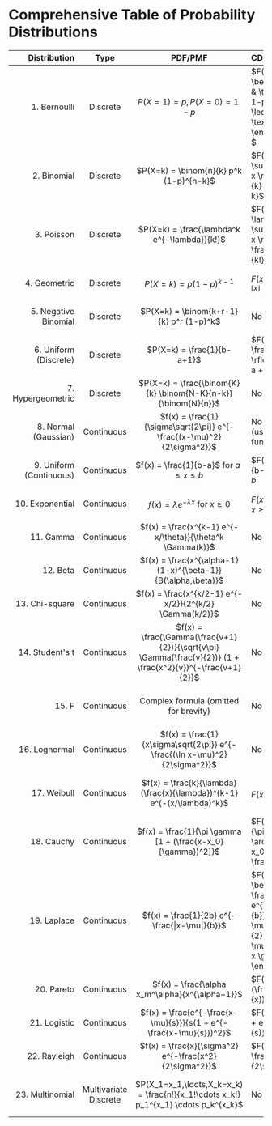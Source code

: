 # Comprehensive Table of Probability Distributions

| Distribution | Type | PDF/PMF | CDF | Parameters | Usage |
|--------------:|:------:|:---------:|:-----|------------|-------|
| 1. Bernoulli | Discrete | $P(X=1) = p, P(X=0) = 1-p$ | $F(x) = \begin{cases}{} 0 & \text{if } x < 0 \\ 1-p & \text{if } 0 \leq x < 1 \\ 1 & \text{if } x \geq 1 \end{cases} \right. $ | $p \in [0,1]$ | Models binary outcomes (success/failure) |
| 2. Binomial | Discrete | $P(X=k) = \binom{n}{k} p^k (1-p)^{n-k}$ | $F(x) = \sum_{k=0}^{\lfloor x \rfloor} \binom{n}{k} p^k (1-p)^{n-k}$ | $n > 0, p \in [0,1]$ | Number of successes in n independent Bernoulli trials |
| 3. Poisson | Discrete | $P(X=k) = \frac{\lambda^k e^{-\lambda}}{k!}$ | $F(x) = e^{-\lambda} \sum_{k=0}^{\lfloor x \rfloor} \frac{\lambda^k}{k!}$ | $\lambda > 0$ | Models rare events in a fixed interval |
| 4. Geometric | Discrete | $P(X=k) = p(1-p)^{k-1}$ | $F(x) = 1 - (1-p)^{\lfloor x \rfloor}$ | $p \in (0,1]$ | Number of trials until first success |
| 5. Negative Binomial | Discrete | $P(X=k) = \binom{k+r-1}{k} p^r (1-p)^k$ | No closed form | $r > 0, p \in (0,1]$ | Number of failures before r successes |
| 6. Uniform (Discrete) | Discrete | $P(X=k) = \frac{1}{b-a+1}$ | $F(x) = \frac{\lfloor x \rfloor - a + 1}{b - a + 1}$ | $a \leq b$, both integers | Equal probability for all outcomes in range |
| 7. Hypergeometric | Discrete | $P(X=k) = \frac{\binom{K}{k} \binom{N-K}{n-k}}{\binom{N}{n}}$ | No closed form | $N \geq 1, 0 \leq K \leq N, 0 \leq n \leq N$ | Sampling without replacement |
| 8. Normal (Gaussian) | Continuous | $f(x) = \frac{1}{\sigma\sqrt{2\pi}} e^{-\frac{(x-\mu)^2}{2\sigma^2}}$ | No closed form (uses error function) | $\mu \in \mathbb{R}, \sigma > 0$ | Models many natural phenomena |
| 9. Uniform (Continuous) | Continuous | $f(x) = \frac{1}{b-a}$ for $a \leq x \leq b$ | $F(x) = \frac{x-a}{b-a}$ for $a \leq x \leq b$ | $a < b$ | Equal probability density over an interval |
| 10. Exponential | Continuous | $f(x) = \lambda e^{-\lambda x}$ for $x \geq 0$ | $F(x) = 1 - e^{-\lambda x}$ for $x \geq 0$ | $\lambda > 0$ | Time between events in a Poisson process |
| 11. Gamma | Continuous | $f(x) = \frac{x^{k-1} e^{-x/\theta}}{\theta^k \Gamma(k)}$ | No closed form | $k > 0, \theta > 0$ | Waiting times, rainfall amounts |
| 12. Beta | Continuous | $f(x) = \frac{x^{\alpha-1} (1-x)^{\beta-1}}{B(\alpha,\beta)}$ | No closed form | $\alpha > 0, \beta > 0$ | Modeling probabilities, proportions |
| 13. Chi-square | Continuous | $f(x) = \frac{x^{k/2-1} e^{-x/2}}{2^{k/2} \Gamma(k/2)}$ | No closed form | $k > 0$ (integer) | Sum of squares of standard normal variables |
| 14. Student's t | Continuous | $f(x) = \frac{\Gamma(\frac{v+1}{2})}{\sqrt{v\pi} \Gamma(\frac{v}{2})} (1 + \frac{x^2}{v})^{-\frac{v+1}{2}}$ | No closed form | $v > 0$ | Estimating mean of normally distributed population |
| 15. F | Continuous | Complex formula (omitted for brevity) | No closed form | $d_1 > 0, d_2 > 0$ (integers) | Ratio of chi-square distributions, ANOVA |
| 16. Lognormal | Continuous | $f(x) = \frac{1}{x\sigma\sqrt{2\pi}} e^{-\frac{(\ln x-\mu)^2}{2\sigma^2}}$ | No closed form | $\mu \in \mathbb{R}, \sigma > 0$ | Product of many independent positive variables |
| 17. Weibull | Continuous | $f(x) = \frac{k}{\lambda} (\frac{x}{\lambda})^{k-1} e^{-(x/\lambda)^k}$ | $F(x) = 1 - e^{-(x/\lambda)^k}$ | $k > 0, \lambda > 0$ | Reliability analysis, extreme value theory |
| 18. Cauchy | Continuous | $f(x) = \frac{1}{\pi \gamma [1 + (\frac{x-x_0}{\gamma})^2]}$ | $F(x) = \frac{1}{\pi} \arctan(\frac{x-x_0}{\gamma}) + \frac{1}{2}$ | $x_0 \in \mathbb{R}, \gamma > 0$ | Long-tailed distributions, resonance behavior |
| 19. Laplace | Continuous | $f(x) = \frac{1}{2b} e^{-\frac{\|x-\mu\|}{b}}$ | $F(x) = \begin{cases} \frac{1}{2} e^{\frac{x-\mu}{b}} & \text{if } x < \mu \\ 1 - \frac{1}{2} e^{-\frac{x-\mu}{b}} & \text{if } x \geq \mu \end{cases}$ | $\mu \in \mathbb{R}, b > 0$ | Double exponential distribution |
| 20. Pareto | Continuous | $f(x) = \frac{\alpha x_m^\alpha}{x^{\alpha+1}}$ | $F(x) = 1 - (\frac{x_m}{x})^\alpha$ | $x_m > 0, \alpha > 0$ | Power law probability distributions |
| 21. Logistic | Continuous | $f(x) = \frac{e^{-\frac{x-\mu}{s}}}{s(1 + e^{-\frac{x-\mu}{s}})^2}$ | $F(x) = \frac{1}{1 + e^{-\frac{x-\mu}{s}}}$ | $\mu \in \mathbb{R}, s > 0$ | Growth models, logistic regression |
| 22. Rayleigh | Continuous | $f(x) = \frac{x}{\sigma^2} e^{-\frac{x^2}{2\sigma^2}}$ | $F(x) = 1 - e^{-\frac{x^2}{2\sigma^2}}$ | $\sigma > 0$ | Norms of bivariate normal variables |
| 23. Multinomial | Multivariate Discrete | $P(X_1=x_1,\ldots,X_k=x_k) = \frac{n!}{x_1!\cdots x_k!} p_1^{x_1} \cdots p_k^{x_k}$ | No closed form | $n > 0, \sum p_i = 1$ | Generalization of binomial to multiple categories |
